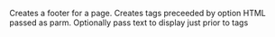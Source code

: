 ﻿Creates a footer for a page. Creates </BODY></HTML> tags preceeded by option HTML passed as parm. Optionally pass text to display just prior to tags